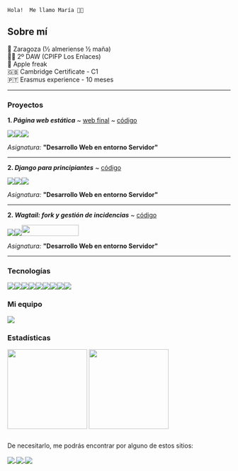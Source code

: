 ~~~
Hola!  Me llamo María 👋🏻    
~~~

## Sobre mí

 📍 Zaragoza (½ almeriense ½ maña)  
 👩‍💻 2º DAW (CPIFP Los Enlaces)  
  Apple freak  
 🇬🇧 Cambridge Certificate - C1   
 🇵🇹 Erasmus experience - 10 meses

---


### Proyectos

**1. _Página web estática_** ~ [web final](https://mariaestmag.github.io/hugo-first) ~ [código](https://github.com/mariaestmag/hugo-first)
<div><img src="https://img.shields.io/badge/Python-3776AB?style=for-the-badge&logo=python&logoColor=white" /><img src="https://img.shields.io/badge/HTML5-E34F26?style=for-the-badge&logo=html5&logoColor=white" /><img src="https://img.shields.io/badge/Markdown-000000?style=for-the-badge&logo=markdown&logoColor=white" /></div> 

_Asignatura:_ **"Desarrollo Web en entorno Servidor"**    

---

**2. _Django para principiantes_** ~ [código](https://github.com/mariaestmag/libreria-musical)
<div><img src="https://img.shields.io/badge/Python-3776AB?style=for-the-badge&logo=python&logoColor=white" /><img src="https://img.shields.io/badge/Bootstrap-563D7C?style=for-the-badge&logo=bootstrap&logoColor=white" /><img src="https://img.shields.io/badge/Django-092E20?style=for-the-badge&logo=django&logoColor=white" /></div>

_Asignatura:_ **"Desarrollo Web en entorno Servidor"**    

---


**2. _Wagtail: fork y gestión de incidencias_** ~ [código](https://github.com/mariaestmag/tutorial_wagtail)
<div><img src="https://img.shields.io/badge/Python-3776AB?style=for-the-badge&logo=python&logoColor=white" /><img src="https://img.shields.io/badge/Bootstrap-563D7C?style=for-the-badge&logo=bootstrap&logoColor=white" /><img src="https://wagtail.org/static/img/wagtail.dbf60545a188.svg" width="129" height="25" /></div>

_Asignatura:_ **"Desarrollo Web en entorno Servidor"**    

---

### Tecnologías 

<div><img src="https://img.shields.io/badge/JavaScript-F7DF1E?style=for-the-badge&logo=javascript&logoColor=black" /><img src="https://img.shields.io/badge/HTML5-E34F26?style=for-the-badge&logo=html5&logoColor=white" /><img src="https://img.shields.io/badge/CSS3-1572B6?style=for-the-badge&logo=css3&logoColor=white" /><img src="https://img.shields.io/badge/Python-14354C?style=for-the-badge&logo=python&logoColor=white" /><img src="https://img.shields.io/badge/Markdown-000000?style=for-the-badge&logo=markdown&logoColor=white" /><img src="https://img.shields.io/badge/Java-ED8B00?style=for-the-badge&logo=java&logoColor=white" /><img src="https://img.shields.io/badge/Bootstrap-563D7C?style=for-the-badge&logo=bootstrap&logoColor=white" /><img src="https://img.shields.io/badge/Django-092E20?style=for-the-badge&logo=django&logoColor=white" /><img src="https://img.shields.io/badge/MySQL-00000F?style=for-the-badge&logo=mysql&logoColor=white" /></div>

### Mi equipo
<div><img src="https://img.shields.io/badge/Apple-MacBook_Pro_Mid2012_(MD101)-999999?style=for-the-badge&logo=apple&logoColor=white" /></div>

### Estadísticas   

<div>
  <img height= "180em" align="center" src="https://github-readme-stats.vercel.app/api?username=mariaestmag&show_icons=true&theme=swift" /> 
  <img height= "180em" align="center" src="https://github-readme-stats.vercel.app/api/top-langs/?username=mariaestmag&layout=compact&theme=swift" />
</div>

##

De necesitarlo, me podrás encontrar por alguno de estos sitios:

<div>
  <a href="maria.est.mag@gmail.com" target="_blank">
  <img align="center" src="https://img.shields.io/badge/Gmail-D14836?style=for-the-badge&logo=gmail&logoColor=white" />
  </a>
  <a href="www.linkedin.com/in/maria-est-mag" target="_blank">
  <img align="center" src="https://img.shields.io/badge/LinkedIn-0077B5?style=for-the-badge&logo=linkedin&logoColor=white" />
  </a>
  <a href="https://open.spotify.com/user/dqagbquoby1ouxxnoagw9kqp1?si=2df7c82a8f384408" target="_blank">
  <img align="center" src="https://img.shields.io/badge/Spotify-1ED760?&style=for-the-badge&logo=spotify&logoColor=white" />
  </a>
</div>
